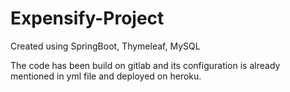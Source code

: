 # Expensify-Project
Created using SpringBoot, Thymeleaf, MySQL

The code has been build on gitlab and its configuration is already mentioned in yml file and deployed on heroku.

